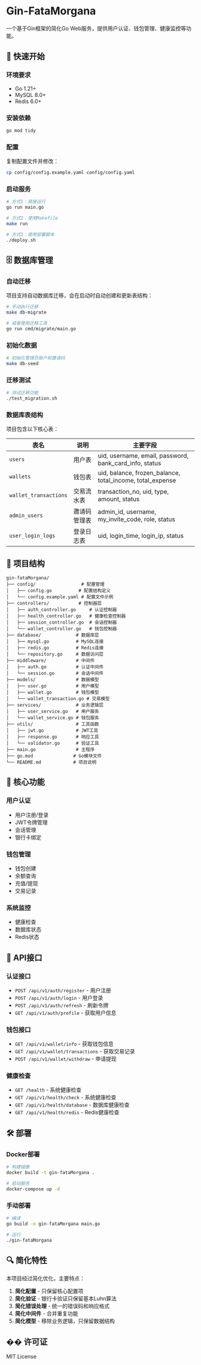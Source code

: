 # Gin-FataMorgana

一个基于Gin框架的简化Go Web服务，提供用户认证、钱包管理、健康监控等功能。

## 🚀 快速开始

### 环境要求
- Go 1.21+
- MySQL 8.0+
- Redis 6.0+

### 安装依赖
```bash
go mod tidy
```

### 配置
复制配置文件并修改：
```bash
cp config/config.example.yaml config/config.yaml
```

### 启动服务
```bash
# 方式1：直接运行
go run main.go

# 方式2：使用Makefile
make run

# 方式3：使用部署脚本
./deploy.sh
```

## 🗄️ 数据库管理

### 自动迁移
项目支持自动数据库迁移，会在启动时自动创建和更新表结构：

```bash
# 手动执行迁移
make db-migrate

# 或者使用迁移工具
go run cmd/migrate/main.go
```

### 初始化数据
```bash
# 初始化管理员账户和邀请码
make db-seed
```

### 迁移测试
```bash
# 测试迁移功能
./test_migration.sh
```

### 数据库表结构
项目包含以下核心表：

| 表名 | 说明 | 主要字段 |
|------|------|----------|
| `users` | 用户表 | uid, username, email, password, bank_card_info, status |
| `wallets` | 钱包表 | uid, balance, frozen_balance, total_income, total_expense |
| `wallet_transactions` | 交易流水表 | transaction_no, uid, type, amount, status |
| `admin_users` | 邀请码管理表 | admin_id, username, my_invite_code, role, status |
| `user_login_logs` | 登录日志表 | uid, login_time, login_ip, status |

## 📁 项目结构

```
gin-fataMorgana/
├── config/                 # 配置管理
│   ├── config.go          # 配置结构定义
│   └── config.example.yaml # 配置文件示例
├── controllers/           # 控制器层
│   ├── auth_controller.go     # 认证控制器
│   ├── health_controller.go   # 健康检查控制器
│   ├── session_controller.go  # 会话控制器
│   └── wallet_controller.go   # 钱包控制器
├── database/             # 数据库层
│   ├── mysql.go          # MySQL连接
│   ├── redis.go          # Redis连接
│   └── repository.go     # 数据访问层
├── middleware/           # 中间件
│   ├── auth.go           # 认证中间件
│   └── session.go        # 会话中间件
├── models/               # 数据模型
│   ├── user.go           # 用户模型
│   ├── wallet.go         # 钱包模型
│   └── wallet_transaction.go # 交易模型
├── services/             # 业务逻辑层
│   ├── user_service.go   # 用户服务
│   └── wallet_service.go # 钱包服务
├── utils/                # 工具函数
│   ├── jwt.go            # JWT工具
│   ├── response.go       # 响应工具
│   └── validator.go      # 验证工具
├── main.go               # 主程序
├── go.mod               # Go模块文件
└── README.md            # 项目说明
```

## 🔧 核心功能

### 用户认证
- 用户注册/登录
- JWT令牌管理
- 会话管理
- 银行卡绑定

### 钱包管理
- 钱包创建
- 余额查询
- 充值/提现
- 交易记录

### 系统监控
- 健康检查
- 数据库状态
- Redis状态

## 📡 API接口

### 认证接口
- `POST /api/v1/auth/register` - 用户注册
- `POST /api/v1/auth/login` - 用户登录
- `POST /api/v1/auth/refresh` - 刷新令牌
- `GET /api/v1/auth/profile` - 获取用户信息

### 钱包接口
- `GET /api/v1/wallet/info` - 获取钱包信息
- `GET /api/v1/wallet/transactions` - 获取交易记录
- `POST /api/v1/wallet/withdraw` - 申请提现

### 健康检查
- `GET /health` - 系统健康检查
- `GET /api/v1/health/check` - 系统健康检查
- `GET /api/v1/health/database` - 数据库健康检查
- `GET /api/v1/health/redis` - Redis健康检查

## 🛠️ 部署

### Docker部署
```bash
# 构建镜像
docker build -t gin-fataMorgana .

# 启动服务
docker-compose up -d
```

### 手动部署
```bash
# 编译
go build -o gin-fataMorgana main.go

# 运行
./gin-fataMorgana
```

## 🔍 简化特性

本项目经过简化优化，主要特点：

1. **简化配置** - 只保留核心配置项
2. **简化验证** - 银行卡验证只保留基本Luhn算法
3. **简化错误处理** - 统一的错误码和响应格式
4. **简化中间件** - 合并重复功能
5. **简化模型** - 移除业务逻辑，只保留数据结构

## �� 许可证

MIT License 